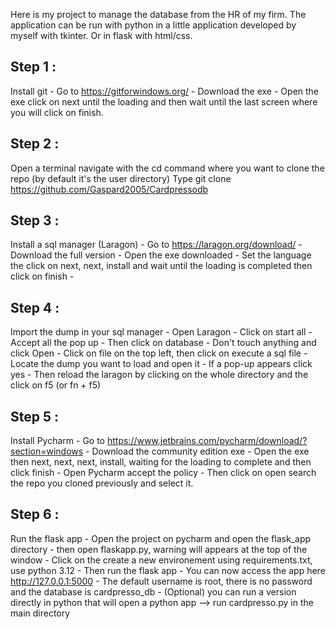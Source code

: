 Here is my project to manage the database from the HR of my firm.
The application can be run with python in a little application developed by myself with tkinter.
Or in flask with html/css.


## Step 1 : 
Install git
    - Go to https://gitforwindows.org/
    - Download the exe
    - Open the exe click on next until the loading and then wait until the last screen where you will click on finish.

## Step 2 :
Open a terminal
navigate with the cd command where you want to clone the repo (by default it's the user directory)
Type git clone https://github.com/Gaspard2005/Cardpressodb


## Step 3 :
Install a sql manager (Laragon)
    - Go to https://laragon.org/download/
    - Download the full version
    - Open the exe downloaded
    - Set the language the click on next, next, install and wait until the loading is completed then click on finish
    -

## Step 4 : 
Import the dump in your sql manager
    - Open Laragon
    - Click on start all
    - Accept all the pop up
    - Then click on database
    - Don't touch anything and click Open
    - Click on file on the top left, then click on execute a sql file
    - Locate the dump you want to load and open it
    - If a pop-up appears click yes
    - Then reload the laragon by clicking on the whole directory and the click on f5 (or fn + f5)

## Step 5 :
Install Pycharm
    - Go to https://www.jetbrains.com/pycharm/download/?section=windows
    - Download the community edition exe
    - Open the exe then next, next, next, install, waiting for the loading to complete and then click finish
    - Open Pycharm accept the policy
    - Then click on open search the repo you cloned previously and select it.

## Step 6 :
Run the flask app
    - Open the project on pycharm and open the flask_app directory
    - then open flaskapp.py, warning will appears at the top of the window
    - Click on the create a new environement using requirements.txt, use python 3.12
    - Then run the flask app
    - You can now access the app here http://127.0.0.1:5000
    - The default username is root, there is no password and the database is cardpresso_db
    - (Optional) you can run a version directly in python that will open a python app --> run cardpresso.py in the main directory
